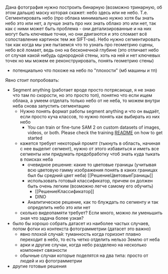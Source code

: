 Дана фотография нужно построить бинарную (возможно тринарную, об этом дальше) маску которая скажет: небо здесь или не небо. Т.е. Сегментировать небо (про облака минимально нужно хотя бы знать небо это или нет, а лучше знать про них знать облако это или нет, так как с ними может быть проблема - они детализированные и на них могут быть ключевые точки, но они двигаются и это сломает всё сопоставление картинок тем же SIFT-ом).
Небо нужно сегментировать так как когда мы уже пытаемся что то узнать про геометрию сцены, небо всё ломает, ведь оно на бесконечной глубине (это отличает небо от случая какой нибудь однородной стены, хоть на ней и нет ключевых точек но мы можем ее реконструировать, понять геометрию стены) 
* потенциально что похоже на небо по "плохости" (мб машины и тп)

Явно стоит попробовать:
* Segment anything (работает вроде просто потрясающе, я не знаю что там по скорости, но это просто топ), понятно что если ищем облака, а умеем отделать только небо от не неба, то можем внутри неба снова запустить сегментацию
	* Нужно понять формат работы segment anything и что он выдаёт, если просто куча классов, то нужно понять как выбирать из них небо
		* You can train or fine-tune SAM 2 on custom datasets of images, videos, or both. Please check the training [README](https://github.com/facebookresearch/sam2/blob/main/training/README.md) on how to get started
	* кажется требует некоторый промпт (тыкнуть в область, начиная с нее выделит сегмент), нужно от этого избавиться и иметь все сегменты или придумать предобработку чтоб знать куда тыкать в поисках неба
		* очевидное решение: какие то цветовые границы (учитывая всю цветовую гамму изображения понять в каких границах был бы средний цвет неба) [[РешениеЦветовыеГраницы]]
		* использовать готовый классификатор, причем он должен быть очень легким (возможно легче самому его обучить)
			*  [[РешениеКлассификатор]]
			* DINO
		* Аналитическое решение, как то блуждать по сегменту и так определить небо это или нет
	* сколько видеопамяти требует? Если много, можно ли уменьшить зная что задача более узкая? 
* было бы хорошо собрать датасет из наиболее частых случаев, потом фотки из контекста фотограмметрии (датасет это важно)
	* явно плохой случай: туманность когда горизонт плавно переходит в небо, то есть четко отделить нельзо Землю от неба 
	* арки и другие случаи, когда небо разделено на несколько компонент связности
	* обычные случаи которые поделятся на два типа: просто от людей и из фотограмметрии
* другие готовые решения 
